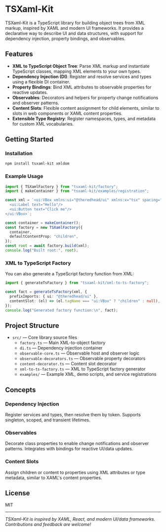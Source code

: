 # TSXaml-Kit

TSXaml-Kit is a TypeScript library for building object trees from XML markup, inspired by XAML and modern UI frameworks. It provides a declarative way to describe UI and data structures, with support for dependency injection, property bindings, and observables.

## Features

- **XML to TypeScript Object Tree**: Parse XML markup and instantiate TypeScript classes, mapping XML elements to your own types.
- **Dependency Injection (DI)**: Register and resolve services and types using a flexible DI container.
- **Property Bindings**: Bind XML attributes to observable properties for reactive updates.
- **Observables**: Decorators and helpers for property change notifications and observer patterns.
- **Content Slots**: Flexible content assignment for child elements, similar to slots in web components or XAML content properties.
- **Extensible Type Registry**: Register namespaces, types, and metadata for custom XML vocabularies.

## Getting Started

### Installation

```sh
npm install tsxaml-kit xmldom
```

### Example Usage

```typescript
import { TSXamlFactory } from "tsxaml-kit/factory";
import { makeContainer } from "tsxaml-kit/examples/registration";

const xml = `<ui:VBox xmlns:ui="@theredhead/ui" xmlns:x="tsx" spacing="8">
  <ui:Label text="Hello"/>
  <ui:Button text="Click me"/>
</ui:VBox>`;

const container = makeContainer();
const factory = new TSXamlFactory({
  container,
  defaultContentProp: "children",
});
const root = await factory.build(xml);
console.log("Built root:", root);
```

### XML to TypeScript Factory

You can also generate a TypeScript factory function from XML:

```typescript
import { generateTsFactory } from "tsxaml-kit/xml-to-ts-factory";

const fact = generateTsFactory(xml, {
  prefixImports: { ui: "@theredhead/ui" },
  contentSlot: (el) => (el.tagName === "ui:VBox" ? "children" : null),
});
console.log("Generated factory function:\n", fact);
```

## Project Structure

- `src/` — Core library source files
  - `factory.ts` — Main XML-to-object factory
  - `di.ts` — Dependency injection container
  - `observable-core.ts` — Observable host and observer logic
  - `observable-decorators.ts` — Observable property decorators
  - `content-decorator.ts` — Content slot decorator
  - `xml-to-ts-factory.ts` — XML to TypeScript factory generator
  - `examples/` — Example XML, demo scripts, and service registrations

## Concepts

### Dependency Injection

Register services and types, then resolve them by token. Supports singleton, scoped, and transient lifetimes.

### Observables

Decorate class properties to enable change notifications and observer patterns. Integrates with bindings for reactive UI/data updates.

### Content Slots

Assign children or content to properties using XML attributes or type metadata, similar to XAML's content properties.

## License

MIT

---

_TSXaml-Kit is inspired by XAML, React, and modern UI/data frameworks. Contributions and feedback are welcome!_
